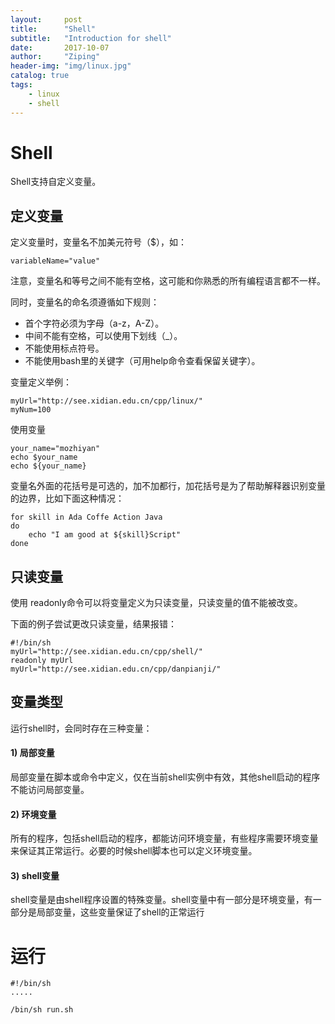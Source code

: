 ```yaml
---
layout:     post
title:      "Shell"
subtitle:   "Introduction for shell"
date:       2017-10-07
author:     "Ziping"
header-img: "img/linux.jpg"
catalog: true
tags:
    - linux
    - shell
---
```


# Shell

Shell支持自定义变量。

## 定义变量

定义变量时，变量名不加美元符号（$），如：

```shell
variableName="value"
```

注意，变量名和等号之间不能有空格，这可能和你熟悉的所有编程语言都不一样。

同时，变量名的命名须遵循如下规则：

- 首个字符必须为字母（a-z，A-Z）。
- 中间不能有空格，可以使用下划线（_）。
- 不能使用标点符号。
- 不能使用bash里的关键字（可用help命令查看保留关键字）。

变量定义举例：

```shell
myUrl="http://see.xidian.edu.cn/cpp/linux/"
myNum=100
```

使用变量

```shell
your_name="mozhiyan"
echo $your_name
echo ${your_name}
```

变量名外面的花括号是可选的，加不加都行，加花括号是为了帮助解释器识别变量的边界，比如下面这种情况：

```shell
for skill in Ada Coffe Action Java 
do
    echo "I am good at ${skill}Script"
done
```

## 只读变量

使用 readonly命令可以将变量定义为只读变量，只读变量的值不能被改变。

下面的例子尝试更改只读变量，结果报错：

```shell
#!/bin/sh
myUrl="http://see.xidian.edu.cn/cpp/shell/"
readonly myUrl
myUrl="http://see.xidian.edu.cn/cpp/danpianji/"
```

## 变量类型

运行shell时，会同时存在三种变量：

#### 1) 局部变量

局部变量在脚本或命令中定义，仅在当前shell实例中有效，其他shell启动的程序不能访问局部变量。

#### 2) 环境变量

所有的程序，包括shell启动的程序，都能访问环境变量，有些程序需要环境变量来保证其正常运行。必要的时候shell脚本也可以定义环境变量。

#### 3) shell变量

shell变量是由shell程序设置的特殊变量。shell变量中有一部分是环境变量，有一部分是局部变量，这些变量保证了shell的正常运行



# 运行

```shell
#!/bin/sh
.....
```

```shell
/bin/sh run.sh
```